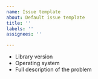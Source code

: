 ```yaml
---
name: Issue template
about: Default issue template
title: ''
labels: ''
assignees: ''

---
```


- Library version
 - Operating system
 - Full description of the problem
